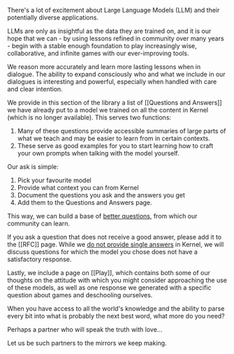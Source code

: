 There's a lot of excitement about Large Language Models (LLM) and their potentially diverse applications. 

LLMs are only as insightful as the data they are trained on, and it is our hope that we can - by using lessons refined in community over many years - begin with a stable enough foundation to play increasingly wise, collaborative, and infinite games with our ever-improving tools.

We reason more accurately and learn more lasting lessons when in dialogue. The ability to expand consciously who and what we include in our dialogues is interesting and powerful, especially when handled with care and clear intention.

We provide in this section of the library a list of [[Questions and Answers]] we have already put to a model we trained on all the content in Kernel (which is no longer available). This serves two functions:

1. Many of these questions provide accessible summaries of large parts of what we teach and may be easier to learn from in certain contexts.
2. These serve as good examples for you to start learning how to craft your own prompts when talking with the model yourself.

Our ask is simple:

1. Pick your favourite model 
2. Provide what context you can from Kernel 
3. Document the questions you ask and the answers you get
4. Add them to the Questions and Answers page.

This way, we can build a base of [better questions](https://kernel.community/en/learn/module-2/better-questions), from which our community can learn. 

If you ask a question that does not receive a good answer, please add it to the [[RFC]] page. While we [do not provide single answers](https://www.kernel.community/en/learn/module-0/play-of-pattern) in Kernel, we will discuss questions for which the model you chose does not have a satisfactory response.

Lastly, we include a page on [[Play]], which contains both some of our thoughts on the attitude with which you might consider approaching the use of these models, as well as one response we generated with a specific question about games and deschooling ourselves.


When you have access
to all the world's knowledge
and the ability to parse every bit
into what is probably
the next best word,
what more do you need?

Perhaps a partner
who will speak the truth
with love...

Let us be such partners
to the mirrors we keep making.